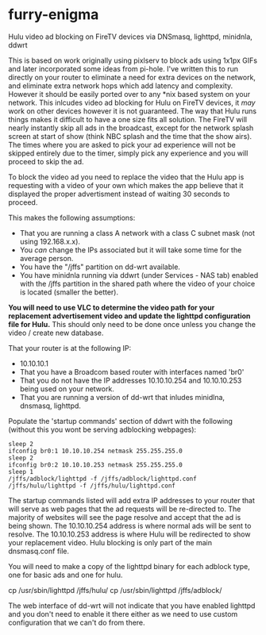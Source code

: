 # furry-enigma
Hulu video ad blocking on FireTV devices via DNSmasq, lighttpd, minidnla, ddwrt


This is based on work originally using pixlserv to block ads using 1x1px GIFs and later incorporated some ideas from pi-hole. I've written this to run directly on your router to eliminate a need for extra devices on the network, and eliminate extra network hops 
which add latency and complexity. However it should be easily ported over to any \*nix based system on your network.  This inlcudes video ad blocking for Hulu on FireTV devices, it *may* work on other devices however it is not guaranteed. The way that Hulu runs 
things makes it difficult to have a one size fits all solution.  The FireTV will nearly instantly skip all ads in the broadcast, except for the network splash screen at start of show (think NBC splash and the time that the show airs). The times where you are asked to pick your ad experience will not be skipped entirely due to the timer, simply pick any experience and you will proceed to skip the ad. 

To block the video ad you need to replace the video that the Hulu app is requesting with a video of your own which makes the app believe that it displayed the proper advertisment instead of waiting 30 seconds to proceed. 


This makes the following assumptions: 
- That you are running a class A network with a class C subnet mask (not using 192.168.x.x).
- You _can_ change the IPs associated but it will take some time for the average person. 
- You have the "/jffs" partition on dd-wrt available. 
- You have minidnla running via ddwrt (under Services - NAS tab) enabled with the /jffs partition in the shared path where the video of your choice is located (smaller the better).

**You will need to use VLC to determine the video path for your replacement advertisement video and update the lighttpd configuration file for Hulu.** This should only need to be done once unless you change the video / create new database.

That your router is at the following IP:

- 10.10.10.1 
- That you have a Broadcom based router with interfaces named 'br0'
- That you do not have the IP addresses 10.10.10.254 and 10.10.10.253 being used on your network.
- That you are running a version of dd-wrt that inludes minidlna, dnsmasq, lighttpd.

Populate the 'startup commands' section of ddwrt with the following (without this you wont be serving adblocking webpages):
```
sleep 2
ifconfig br0:1 10.10.10.254 netmask 255.255.255.0
sleep 2
ifconfig br0:2 10.10.10.253 netmask 255.255.255.0
sleep 1
/jffs/adblock/lighttpd -f /jffs/adblock/lighttpd.conf
/jffs/hulu/lighttpd -f /jffs/hulu/lighttpd.conf
```


The startup commands listed will add extra IP addresses to your router that will serve as web pages that the ad requests will be re-directed to. 
The majority of websites will see the page resolve and accept that the ad is being shown. 
The 10.10.10.254 address is where normal ads will be sent to resolve.
The 10.10.10.253 address is where Hulu will be redirected to show your replacement video. 
Hulu blocking is only part of the main dnsmasq.conf file. 

You will need to make a copy of the lighttpd binary for each adblock type, one for basic ads and one for hulu. 

cp /usr/sbin/lighttpd /jffs/hulu/
cp /usr/sbin/lighttpd /jffs/adblock/

The web interface of dd-wrt will not indicate that you have enabled lighttpd and you don't need to enable it there either as we need to use custom configuration that we can't do from there. 

